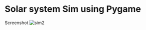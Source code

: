 # Solar system Sim using Pygame
Screenshot 
![sim2](https://user-images.githubusercontent.com/71512643/155002061-7d3f8870-9385-4ede-b21a-82f27a033cdc.jpg)
